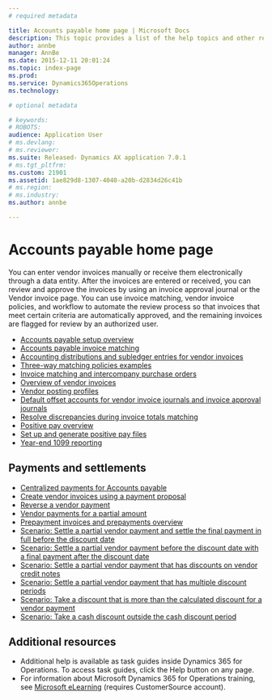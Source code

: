 ```yaml
---
# required metadata

title: Accounts payable home page | Microsoft Docs
description: This topic provides a list of the help topics and other resources that are available for Accounts payable.
author: annbe
manager: AnnBe
ms.date: 2015-12-11 20:01:24
ms.topic: index-page
ms.prod: 
ms.service: Dynamics365Operations
ms.technology: 

# optional metadata

# keywords: 
# ROBOTS: 
audience: Application User
# ms.devlang: 
# ms.reviewer: 
ms.suite: Released- Dynamics AX application 7.0.1
# ms.tgt_pltfrm: 
ms.custom: 21901
ms.assetid: 1ae829d8-1307-4040-a20b-d2834d26c41b
# ms.region: 
# ms.industry: 
ms.author: annbe

---
```


# Accounts payable home page

You can enter vendor invoices manually or receive them electronically through a data entity. After the invoices are entered or received, you can review and approve the invoices by using an invoice approval journal or the Vendor invoice page. You can use invoice matching, vendor invoice policies, and workflow to automate the review process so that invoices that meet certain criteria are automatically approved, and the remaining invoices are flagged for review by an authorized user.

-   [Accounts payable setup overview](http://ax.help.dynamics.com/en/wiki/accounts-payable-overview/)
-   [Accounts payable invoice matching](http://ax.help.dynamics.com/en/wiki/accounts-payable-invoice-matching-2/)
-   [Accounting distributions and subledger entries for vendor invoices](http://ax.help.dynamics.com/en/wiki/accounting-distributions-and-subledger-journal-entries-for-vendor-invoices/)
-   [Three-way matching policies examples](http://ax.help.dynamics.com/en/wiki/three-way-matching-policies/)
-   [Invoice matching and intercompany purchase orders](http://ax.help.dynamics.com/en/wiki/invoice-matching-and-intercompany-purchase-orders/)
-   [Overview of vendor invoices](https://ax.help.dynamics.com/en/wiki/vendor-invoices-overview/)
-   [Vendor posting profiles](http://ax.help.dynamics.com/en/wiki/vendor-posting-profiles/)
-   [Default offset accounts for vendor invoice journals and invoice approval journals](http://ax.help.dynamics.com/en/wiki/default-offset-accounts-for-vendor-invoice-journals-and-invoice-approval-journals/)
-   [Resolve discrepancies during invoice totals matching](http://ax.help.dynamics.com/en/wiki/resolve-invoice-totals-invoice-matching-discrepancies/)
-   [Positive pay overview](http://ax.help.dynamics.com/en/wiki/positive-pay-overview/)
-   [Set up and generate positive pay files](http://ax.help.dynamics.com/en/wiki/set-up-and-generate-positive-pay-files/)
-   [Year-end 1099 reporting](http://ax.help.dynamics.com/en/wiki/year-end-1099-reporting/)

## Payments and settlements
-   [Centralized payments for Accounts payable](http://ax.help.dynamics.com/en/wiki/centralized-payments-for-accounts-payable/)
-   [Create vendor invoices using a payment proposal](http://ax.help.dynamics.com/en/wiki/create-vendor-payments-using-a-payment-proposal/)
-   [Reverse a vendor payment](http://ax.help.dynamics.com/en/wiki/reverse-a-vendor-payment/)
-   [Vendor payments for a partial amount](http://ax.help.dynamics.com/en/wiki/vendor-payments-for-a-partial-amount/)
-   [Prepayment invoices and prepayments overview](http://ax.help.dynamics.com/en/wiki/prepayments-invoices-vs-prepayments/)
-   [Scenario: Settle a partial vendor payment and settle the final payment in full before the discount date](http://ax.help.dynamics.com/en/wiki/scenario-settle-a-partial-vendor-payment-and-settle-the-final-payment-in-full-before-the-discount-date/)
-   [Scenario: Settle a partial vendor payment before the discount date with a final payment after the discount date](http://ax.help.dynamics.com/en/wiki/scenario-settle-a-partial-vendor-payment-before-the-discount-date-with-a-final-payment-after-the-discount-date/)
-   [Scenario: Settle a partial vendor payment that has discounts on vendor credit notes](http://ax.help.dynamics.com/en/wiki/scenario-settle-a-partial-vendor-payment-that-has-discounts-on-vendor-credit-notes/)
-   [Scenario: Settle a partial vendor payment that has multiple discount periods](http://ax.help.dynamics.com/en/wiki/scenario-settle-a-partial-vendor-payment-that-has-multiple-discount-periods/)
-   [Scenario: Take a discount that is more than the calculated discount for a vendor payment](http://ax.help.dynamics.com/en/wiki/scenario-take-a-discount-that-is-more-than-the-calculated-discount-for-a-vendor-payment/)
-   [Scenario: Take a cash discount outside the cash discount period](http://ax.help.dynamics.com/en/wiki/take-a-cash-discount-outside-the-cash-discount-timeframe/)

## Additional resources
-   Additional help is available as task guides inside Dynamics 365 for Operations. To access task guides, click the Help button on any page.
-   For information about Microsoft Dynamics 365 for Operations training, see [Microsoft eLearning](https://mbs2.microsoft.com/members/elearning/dynamicstrainingcert.aspx) (requires CustomerSource account).

 

